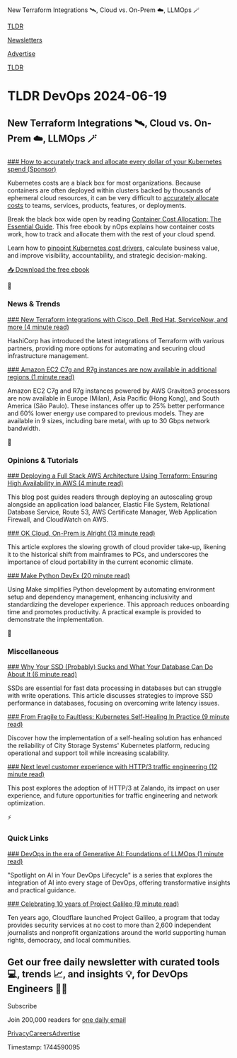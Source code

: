 New Terraform Integrations 🛰️, Cloud vs. On-Prem ☁️, LLMOps 🪄

[TLDR](/)

[Newsletters](/newsletters)

[Advertise](https://advertise.tldr.tech/)

[TLDR](/)

# TLDR DevOps 2024-06-19

## New Terraform Integrations 🛰️, Cloud vs. On-Prem ☁️, LLMOps 🪄

### 

[### How to accurately track and allocate every dollar of your Kubernetes spend (Sponsor)](https://www.nops.io/whitepaper/unlocking-container-cost-allocation-the-essential-guide/?utm_campaign=TLDR&amp;utm_source=email&amp;utm_content=TLDR)

Kubernetes costs are a black box for most organizations. Because containers are often deployed within clusters backed by thousands of ephemeral cloud resources, it can be very difficult to [accurately allocate costs](https://www.nops.io/whitepaper/unlocking-container-cost-allocation-the-essential-guide/?utm_campaign=TLDR&utm_source=email&utm_content=TLDR) to teams, services, products, features, or deployments.

Break the black box wide open by reading [Container Cost Allocation: The Essential Guide](https://www.nops.io/whitepaper/unlocking-container-cost-allocation-the-essential-guide/?utm_campaign=TLDR&utm_source=email&utm_content=TLDR). This free ebook by nOps explains how container costs work, how to track and allocate them with the rest of your cloud spend.

Learn how to [pinpoint Kubernetes cost drivers](https://www.nops.io/whitepaper/unlocking-container-cost-allocation-the-essential-guide/?utm_campaign=TLDR&utm_source=email&utm_content=TLDR), calculate business value, and improve visibility, accountability, and strategic decision-making.

[📥 Download the free ebook](https://www.nops.io/whitepaper/unlocking-container-cost-allocation-the-essential-guide/?utm_campaign=TLDR&utm_source=email&utm_content=TLDR)

📱

### News & Trends

[### New Terraform integrations with Cisco, Dell, Red Hat, ServiceNow, and more (4 minute read)](https://www.hashicorp.com/blog/new-terraform-integrations-with-cisco-dell-red-hat-servicenow-and-more?utm_source=tldrdevops)

HashiCorp has introduced the latest integrations of Terraform with various partners, providing more options for automating and securing cloud infrastructure management.

[### Amazon EC2 C7g and R7g instances are now available in additional regions (1 minute read)](https://aws.amazon.com/about-aws/whats-new/2024/06/amazon-ec2-c7g-r7g-instances-additional-regions/?utm_source=tldrdevops)

Amazon EC2 C7g and R7g instances powered by AWS Graviton3 processors are now available in Europe (Milan), Asia Pacific (Hong Kong), and South America (São Paulo). These instances offer up to 25% better performance and 60% lower energy use compared to previous models. They are available in 9 sizes, including bare metal, with up to 30 Gbps network bandwidth.

🚀

### Opinions & Tutorials

[### Deploying a Full Stack AWS Architecture Using Terraform: Ensuring High Availability in AWS (4 minute read)](https://dev.to/aws-builders/deploying-a-full-stack-aws-architecture-using-terraform-ensuring-high-availability-in-aws-5h31?utm_source=tldrdevops)

This blog post guides readers through deploying an autoscaling group alongside an application load balancer, Elastic File System, Relational Database Service, Route 53, AWS Certificate Manager, Web Application Firewall, and CloudWatch on AWS.

[### OK Cloud, On-Prem is Alright (13 minute read)](https://zwischenzugs.com/2024/06/18/ok-cloud-on-prem-is-alright?utm_source=tldrdevops)

This article explores the slowing growth of cloud provider take-up, likening it to the historical shift from mainframes to PCs, and underscores the importance of cloud portability in the current economic climate.

[### Make Python DevEx (20 minute read)](https://tech.target.com/blog/make-python-devex?utm_source=tldrdevops)

Using Make simplifies Python development by automating environment setup and dependency management, enhancing inclusivity and standardizing the developer experience. This approach reduces onboarding time and promotes productivity. A practical example is provided to demonstrate the implementation.

🎁

### Miscellaneous

[### Why Your SSD (Probably) Sucks and What Your Database Can Do About It (6 minute read)](https://cedardb.com/blog/ssd_latency/?utm_source=tldrdevops)

SSDs are essential for fast data processing in databases but can struggle with write operations. This article discusses strategies to improve SSD performance in databases, focusing on overcoming write latency issues.

[### From Fragile to Faultless: Kubernetes Self-Healing In Practice (9 minute read)](https://techblog.citystoragesystems.com/p/kubernetes-self-healing?utm_source=tldrdevops)

Discover how the implementation of a self-healing solution has enhanced the reliability of City Storage Systems' Kubernetes platform, reducing operational and support toil while increasing scalability.

[### Next level customer experience with HTTP/3 traffic engineering (12 minute read)](https://engineering.zalando.com/posts/2024/06/next-level-customer-experience-with-http3-traffic-engineering.html?utm_source=tldrdevops)

This post explores the adoption of HTTP/3 at Zalando, its impact on user experience, and future opportunities for traffic engineering and network optimization.

⚡️

### Quick Links

[### DevOps in the era of Generative AI: Foundations of LLMOps (1 minute read)](https://techcommunity.microsoft.com/t5/educator-developer-blog/devops-in-the-era-of-generative-ai-foundations-of-llmops/ba-p/4154928?utm_source=tldrdevops)

"Spotlight on AI in Your DevOps Lifecycle" is a series that explores the integration of AI into every stage of DevOps, offering transformative insights and practical guidance.

[### Celebrating 10 years of Project Galileo (9 minute read)](https://blog.cloudflare.com/celebrating-10-years-of-project-galileo?utm_source=tldrdevops)

Ten years ago, Cloudflare launched Project Galileo, a program that today provides security services at no cost to more than 2,600 independent journalists and nonprofit organizations around the world supporting human rights, democracy, and local communities.

## Get our free daily newsletter with curated tools 💻, trends 📈, and insights 💡, for DevOps Engineers 👨‍💻

Subscribe

Join 200,000 readers for [one daily email](/api/latest/devops)

[Privacy](/privacy)[Careers](https://jobs.ashbyhq.com/tldr.tech)[Advertise](/devops/advertise)

Timestamp: 1744590095